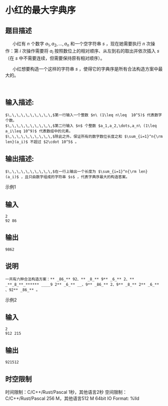 # 小红的最大字典序

## 题目描述

$\,\,\,\,\,\,\,\,\,\,$小红有 $n$ 个数字 $a_1,a_2,\dots,a_n$ 和一个空字符串 $s$ ，现在她需要执行 $n$ 次操作：第 $i$ 次操作需要将 $a_i$ 按照数位上的相对顺序、从左到右的取出并依次插入 $s$ （在 $s$ 中不需要连续，但需要保持原有相对顺序）。 

$\,\,\,\,\,\,\,\,\,\,$小红想要构造一个这样的字符串 $s$ ，使得它的字典序是所有合法构造方案中最大的。

$\,\,\,\,\,\,\,\,\,\,$ 

## 输入描述:
    
    
    $\,\,\,\,\,\,\,\,\,\,$第一行输入一个整数 $n\ (1\leq n\leq  10^5)$ 代表数字个数。  
    $\,\,\,\,\,\,\,\,\,\,$第二行输入 $n$ 个整数 $a_1,a_2,\dots,a_n\ (1\leq a_i\leq 10^9)$ 代表数组中的元素。  
    $\,\,\,\,\,\,\,\,\,\,$除此之外，保证所有的数字数位长度之和 $\sum_{i=1}^n{\rm len}(a_i)$ 不超过 $2\cdot 10^5$ 。

## 输出描述:
    
    
    $\,\,\,\,\,\,\,\,\,\,$在一行上输出一个长度为 $\sum_{i=1}^n{\rm len}(a_i)$ ，且只由数字组成的字符串 $s$ ，代表字典序最大的构造答案。

示例1 

## 输入
    
    
    2
    92 86

## 输出
    
    
    9862

## 说明
    
    
    一共有六种合法构造方案：** _86_** 92、** _8_** 9** _6_** 2、** _**_8_**_****** ____9 2** _6_** __、9** _86_** 2、9** _8_** 2** _6_** 、92** _86_** 。

示例2 

## 输入
    
    
    2
    912 215

## 输出
    
    
    921512


## 时空限制

时间限制：C/C++/Rust/Pascal 1秒，其他语言2秒
空间限制：C/C++/Rust/Pascal 256 M，其他语言512 M
64bit IO Format: %lld
